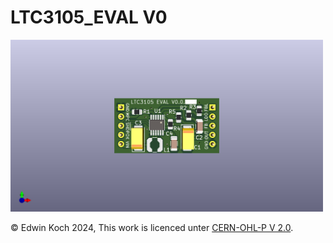 ﻿# LTC3105_EVAL V0

<img src=".\LTC3105_Eval\docu\LTC3105_Eval_front.png" width="500" height="auto">

© Edwin Koch 2024, This work is licenced unter [CERN-OHL-P V 2.0](https://ohwr.org/cern_ohl_p_v2.txt).

